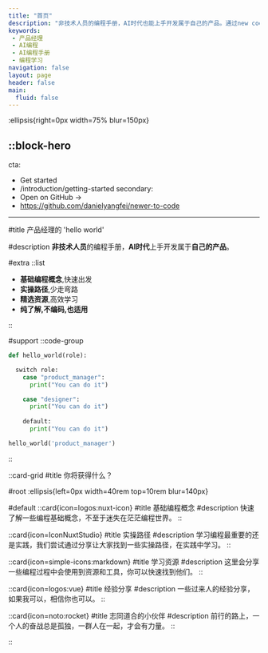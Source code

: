 ```yaml
---
title: "首页"
description: "非技术人员的编程手册，AI时代也能上手开发属于自己的产品。通过new coder space 能够学习基础的编程概念，时间路径，获取编程资源，并且找到同路人。"
keywords:
 - 产品经理
 - AI编程
 - AI编程手册
 - 编程学习
navigation: false
layout: page
header: false
main:
  fluid: false
---
```


:ellipsis{right=0px width=75% blur=150px}

::block-hero
---
cta:
  - Get started
  - /introduction/getting-started
secondary:
  - Open on GitHub →
  - https://github.com/danielyangfei/newer-to-code

---

#title
产品经理的 'hello world'

#description
**非技术人员**的编程手册，**AI时代**上手开发属于**自己的产品**。

#extra
  ::list
  - **基础编程概念**,快速出发
  - **实操路径**,少走弯路
  - **精选资源**,高效学习
  - **纯了解,不编码,也适用**

  ::

#support
 ::code-group
  ```python [python]
  def hello_world(role):

    switch role:
      case "product_manager":
        print("You can do it")

      case "designer":
        print("You can do it")
        
      default:
        print("You can do it")

  hello_world('product_manager')
  ```
::

::card-grid
#title
你将获得什么？

#root
:ellipsis{left=0px width=40rem top=10rem blur=140px}

#default
  ::card{icon=logos:nuxt-icon}
  #title
  基础编程概念
  #description
  快速了解一些编程基础概念，不至于迷失在茫茫编程世界。
  ::

  ::card{icon=IconNuxtStudio}
  #title
  实操路径
  #description
  学习编程最重要的还是实践，我们尝试通过分享让大家找到一些实操路径，在实践中学习。
  ::

  ::card{icon=simple-icons:markdown}
  #title
  学习资源
  #description
  这里会分享一些编程过程中会使用到资源和工具，你可以快速找到他们。
  ::

  ::card{icon=logos:vue}
  #title
  经验分享
  #description
  一些过来人的经验分享，如果我可以，相信你也可以。
  ::

  ::card{icon=noto:rocket}
  #title
  志同道合的小伙伴
  #description
  前行的路上，一个人的奋战总是孤独，一群人在一起，才会有力量。
  ::

 
::
